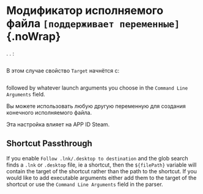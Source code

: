 # Модификатор исполняемого файла `[поддерживает переменные]`{.noWrap}

. . :

```

```

В этом случае свойство `Target` начнётся с:

```

```

followed by whatever launch arguments you choose in the `Command Line Arguments` field.

Вы можете использовать любую другую переменную для создания конечного исполняемого файла.

Эта настройка влияет на APP ID Steam.

## Shortcut Passthrough

If you enable `Follow .lnk/.desktop to destination` and the glob search finds a `.lnk` or `.desktop` file, ie a shortcut, then the `${filePath}` variable will contain the target of the shortcut rather than the path to the shortcut. If you would like to add executable arguments either add them to the target of the shortcut or use the `Command Line Arguments` field in the parser.
